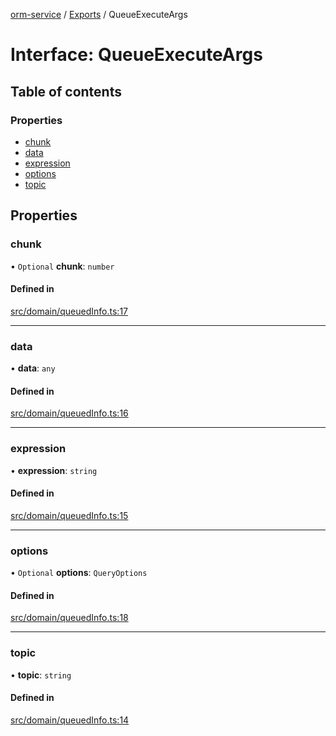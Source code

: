 [orm-service](../README.md) / [Exports](../modules.md) / QueueExecuteArgs

# Interface: QueueExecuteArgs

## Table of contents

### Properties

- [chunk](QueueExecuteArgs.md#chunk)
- [data](QueueExecuteArgs.md#data)
- [expression](QueueExecuteArgs.md#expression)
- [options](QueueExecuteArgs.md#options)
- [topic](QueueExecuteArgs.md#topic)

## Properties

### chunk

• `Optional` **chunk**: `number`

#### Defined in

[src/domain/queuedInfo.ts:17](https://github.com/FlavioLionelRita/lambdaorm-svc/blob/285fb49/src/domain/queuedInfo.ts#L17)

___

### data

• **data**: `any`

#### Defined in

[src/domain/queuedInfo.ts:16](https://github.com/FlavioLionelRita/lambdaorm-svc/blob/285fb49/src/domain/queuedInfo.ts#L16)

___

### expression

• **expression**: `string`

#### Defined in

[src/domain/queuedInfo.ts:15](https://github.com/FlavioLionelRita/lambdaorm-svc/blob/285fb49/src/domain/queuedInfo.ts#L15)

___

### options

• `Optional` **options**: `QueryOptions`

#### Defined in

[src/domain/queuedInfo.ts:18](https://github.com/FlavioLionelRita/lambdaorm-svc/blob/285fb49/src/domain/queuedInfo.ts#L18)

___

### topic

• **topic**: `string`

#### Defined in

[src/domain/queuedInfo.ts:14](https://github.com/FlavioLionelRita/lambdaorm-svc/blob/285fb49/src/domain/queuedInfo.ts#L14)
